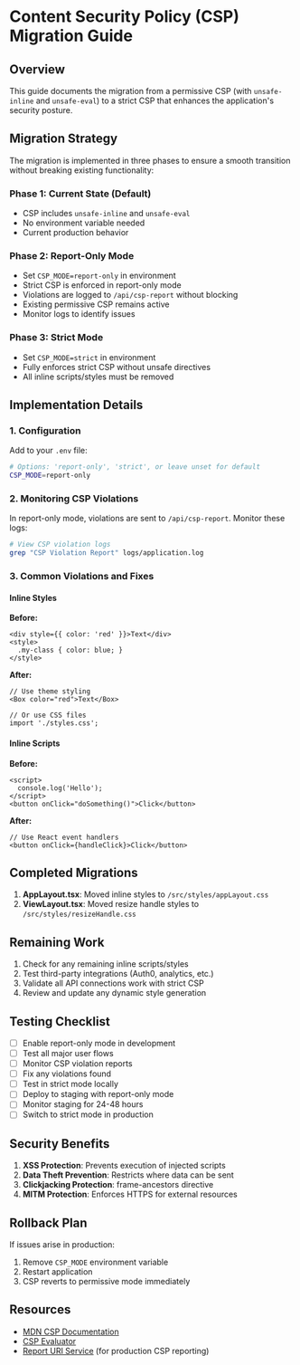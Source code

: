 # Content Security Policy (CSP) Migration Guide

## Overview

This guide documents the migration from a permissive CSP (with `unsafe-inline` and `unsafe-eval`) to a strict CSP that enhances the application's security posture.

## Migration Strategy

The migration is implemented in three phases to ensure a smooth transition without breaking existing functionality:

### Phase 1: Current State (Default)
- CSP includes `unsafe-inline` and `unsafe-eval`
- No environment variable needed
- Current production behavior

### Phase 2: Report-Only Mode
- Set `CSP_MODE=report-only` in environment
- Strict CSP is enforced in report-only mode
- Violations are logged to `/api/csp-report` without blocking
- Existing permissive CSP remains active
- Monitor logs to identify issues

### Phase 3: Strict Mode
- Set `CSP_MODE=strict` in environment
- Fully enforces strict CSP without unsafe directives
- All inline scripts/styles must be removed

## Implementation Details

### 1. Configuration
Add to your `.env` file:
```bash
# Options: 'report-only', 'strict', or leave unset for default
CSP_MODE=report-only
```

### 2. Monitoring CSP Violations
In report-only mode, violations are sent to `/api/csp-report`. Monitor these logs:

```bash
# View CSP violation logs
grep "CSP Violation Report" logs/application.log
```

### 3. Common Violations and Fixes

#### Inline Styles
**Before:**
```tsx
<div style={{ color: 'red' }}>Text</div>
<style>
  .my-class { color: blue; }
</style>
```

**After:**
```tsx
// Use theme styling
<Box color="red">Text</Box>

// Or use CSS files
import './styles.css';
```

#### Inline Scripts
**Before:**
```tsx
<script>
  console.log('Hello');
</script>
<button onClick="doSomething()">Click</button>
```

**After:**
```tsx
// Use React event handlers
<button onClick={handleClick}>Click</button>
```

## Completed Migrations

1. **AppLayout.tsx**: Moved inline styles to `/src/styles/appLayout.css`
2. **ViewLayout.tsx**: Moved resize handle styles to `/src/styles/resizeHandle.css`

## Remaining Work

1. Check for any remaining inline scripts/styles
2. Test third-party integrations (Auth0, analytics, etc.)
3. Validate all API connections work with strict CSP
4. Review and update any dynamic style generation

## Testing Checklist

- [ ] Enable report-only mode in development
- [ ] Test all major user flows
- [ ] Monitor CSP violation reports
- [ ] Fix any violations found
- [ ] Test in strict mode locally
- [ ] Deploy to staging with report-only mode
- [ ] Monitor staging for 24-48 hours
- [ ] Switch to strict mode in production

## Security Benefits

1. **XSS Protection**: Prevents execution of injected scripts
2. **Data Theft Prevention**: Restricts where data can be sent
3. **Clickjacking Protection**: frame-ancestors directive
4. **MITM Protection**: Enforces HTTPS for external resources

## Rollback Plan

If issues arise in production:
1. Remove `CSP_MODE` environment variable
2. Restart application
3. CSP reverts to permissive mode immediately

## Resources

- [MDN CSP Documentation](https://developer.mozilla.org/en-US/docs/Web/HTTP/CSP)
- [CSP Evaluator](https://csp-evaluator.withgoogle.com/)
- [Report URI Service](https://report-uri.com/) (for production CSP reporting) 